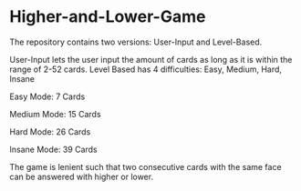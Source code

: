 # Higher-and-Lower-Game

The repository contains two versions: User-Input and Level-Based.

User-Input lets the user input the amount of cards as long as it is within the range of 2-52 cards.
Level Based has 4 difficulties: Easy, Medium, Hard, Insane

Easy Mode: 7 Cards

Medium Mode: 15 Cards

Hard Mode: 26 Cards

Insane Mode: 39 Cards

The game is lenient such that two consecutive cards with the same face can be answered with higher or lower.
